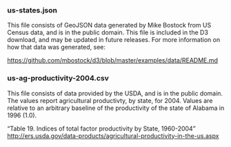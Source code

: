 
### us-states.json

This file consists of GeoJSON data generated by Mike Bostock from US Census data, and is in the public domain.  This file is included in the D3 download, and may be updated in future releases.  For more information on how that data was generated, see:

https://github.com/mbostock/d3/blob/master/examples/data/README.md



### us-ag-productivity-2004.csv

This file consists of data provided by the USDA, and is in the public domain.  The values report agricultural productivty, by state, for 2004.  Values are relative to an arbitrary baseline of the productivity of the state of Alabama in 1996 (1.0).

“Table 19. Indices of total factor productivity by State, 1960-2004”
http://ers.usda.gov/data-products/agricultural-productivity-in-the-us.aspx
